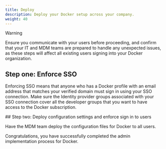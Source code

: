 ```yaml
---
title: Deploy 
description: Deploy your Docker setup across your company.
weight: 40
---
```


> [!WARNING]
> Ensure you communicate with your users before proceeding, and confirm that your IT and MDM teams are prepared to handle any unexpected issues, as these steps will affect all existing users signing into your Docker organization.


## Step one: Enforce SSO

Enforcing SSO means that anyone who has a Docker profile with an email address that matches your verified domain must sign in using your SSO connection.  Make sure the Identity provider groups associated with your SSO connection cover all the developer groups that you want to have access to the Docker subscription.

## Step two: Deploy configuration settings and enforce sign in to users

Have the MDM team deploy the configuration files for Docker to all users.  

Congratulations, you have successfully completed the admin implementation process for Docker. 
